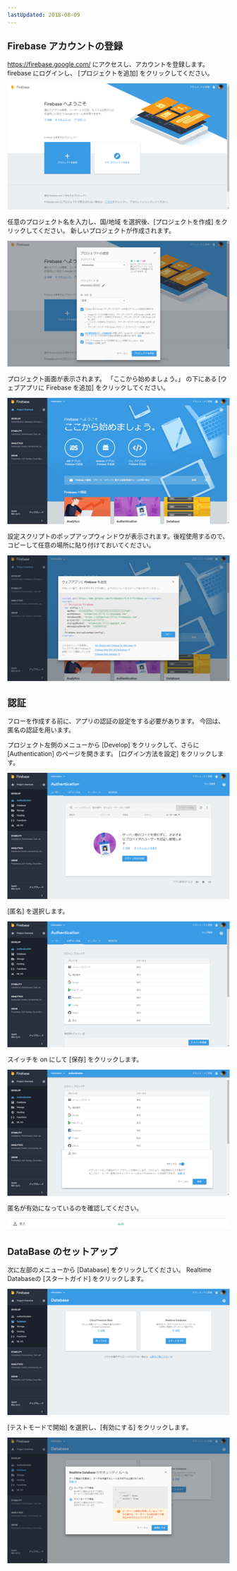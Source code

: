 ```yaml
---
lastUpdated: 2018-08-09
---
```


## Firebase アカウントの登録 

https://firebase.google.com/ にアクセスし、アカウントを登録します。
firebase にログインし、 [プロジェクトを追加] をクリックしてください。

![Setup-FirebaseWellcome-ja](./../../../../img/InfoMotion/DataSource/Firebase/Setup-FirebaseWellcome-ja.png)


任意のプロジェクト名を入力し、国/地域 を選択後、[プロジェクトを作成] をクリックしてください。
新しいプロジェクトが作成されます。

![Setup-addProject-ja](./../../../../img/InfoMotion/DataSource/Firebase/Setup-addProject-ja.png)


プロジェクト画面が表示されます。
「ここから始めましょう。」 の下にある [ウェブアプリに Firebase を追加] をクリックしてください。

![Setup-getStarted-ja](./../../../../img/InfoMotion/DataSource/Firebase/Setup-getStarted-ja.png)


設定スクリプトのポップアップウィンドウが表示されます。後程使用するので、コピーして任意の場所に貼り付けておいてください。

![Setup-firebaseKeys-ja](./../../../../img/InfoMotion/DataSource/Firebase/Setup-firebaseKeys-ja.png)


## 認証

フローを作成する前に、アプリの認証の設定をする必要があります。
今回は、匿名の認証を用います。

プロジェクト左側のメニューから [Develop] をクリックして、さらに [Authentication] のページを開きます。
[ログイン方法を設定] をクリックします。

![Setup-authenticationSidebar-ja](./../../../../img/InfoMotion/DataSource/Firebase/Setup-authenticationSidebar-ja.png)


[匿名] を選択します。

![Setup-authentication-ja](./../../../../img/InfoMotion/DataSource/Firebase/Setup-authentication-ja.png)


スイッチを on にして [保存] をクリックします。

![Setup-anonymousEnable-ja](./../../../../img/InfoMotion/DataSource/Firebase/Setup-anonymousEnable-ja.png)


匿名が有効になっているのを確認してください。

![Setup-anonymousStatusEnabled-ja](./../../../../img/InfoMotion/DataSource/Firebase/Setup-anonymousStatusEnabled-ja.png)


## DataBase のセットアップ 

次に左部のメニューから [Database] をクリックしてください。
Realtime Databaseの [スタートガイド] をクリックします。

![Setup-database-ja](./../../../../img/InfoMotion/DataSource/Firebase/Setup-database-ja.png)


[テストモードで開始] を選択し、[有効にする] をクリックします。

![Setup-databaseSecurity-ja](./../../../../img/InfoMotion/DataSource/Firebase/Setup-databaseSecurity-ja.png)
